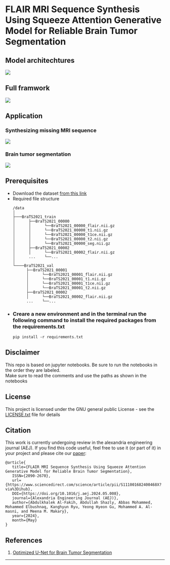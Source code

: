 # FLAIR MRI Sequence Synthesis Using Squeeze Attention Generative Model for Reliable Brain Tumor Segmentation

## Model architechtures
<img src="https://github.com/A-shazli/MRI_SEQ_SYNTH/assets/61319952/34064ca4-1420-44d3-aec0-fb47d44a3a80">

## Full framwork
<img src="https://github.com/A-shazli/MRI_SEQ_SYNTH/assets/61319952/0c85cd27-8df0-4774-a26c-7158740e9544">

## Application
### Synthesizing missing MRI sequence
<img src='https://github.com/A-shazli/MRI_SEQ_SYNTH/assets/61319952/d5491ec6-2c7c-4e4c-94cf-f33dc026b277'>

### Brain tumor segmentation
<img src='https://github.com/A-shazli/MRI_SEQ_SYNTH/assets/61319952/79b593fe-f21f-44de-b017-de68c7ce3a48'>


## Prerequisites
<ul>
  <li>Download the dataset <a href='https://www.med.upenn.edu/cbica/brats2021/#Data2'>from this link</a></li>
  <li>Required file structure</li>
  
  ```
  /data 
 │
 ├───BraTS2021_train
 │      ├──BraTS2021_00000 
 │      │      └──BraTS2021_00000_flair.nii.gz
 │      │      └──BraTS2021_00000_t1.nii.gz
 │      │      └──BraTS2021_00000_t1ce.nii.gz
 │      │      └──BraTS2021_00000_t2.nii.gz
 │      │      └──BraTS2021_00000_seg.nii.gz
 │      ├──BraTS2021_00002
 │      │      └──BraTS2021_00002_flair.nii.gz
 │      ...    └──...
 │
 └────BraTS2021_val
        ├──BraTS2021_00001 
        │      └──BraTS2021_00001_flair.nii.gz
        │      └──BraTS2021_00001_t1.nii.gz
        │      └──BraTS2021_00001_t1ce.nii.gz
        │      └──BraTS2021_00001_t2.nii.gz
        ├──BraTS2021_00002
        │      └──BraTS2021_00002_flair.nii.gz
        ...    └──...
  ```

  <li>
    <h3>Creare a new environment and in the terminal run the following command to install the required packages from the requirements.txt</h3>

  ``` 
  pip install -r requirements.txt
  ```
  </li>
  
</ul>
 
## Disclaimer
<p>This repo is based on jupyter notebooks. Be sure to run the notebooks in the order they are labeled. <br>Make sure to read the comments and use the paths as shown in the notebooks</p>

## License
This project is licensed under the GNU general public License - see the <a href='https://github.com/A-shazli/MRI_SEQ_SYNTH/blob/main/LICENSE'>LICENSE.txt</a> file for details

## Citation
<p>This work is currently undergoing review in the alexandria engineering journal (AEJ). If you find this code useful, feel free to use it (or part of it) in your project and please cite our <a href=''>paper</a>:</p>

```
@article{
   title={FLAIR MRI Sequence Synthesis Using Squeeze Attention Generative Model for Reliable Brain Tumor Segmentation},
   ISSN={2090-2670},
   url={https://www.sciencedirect.com/science/article/pii/S111001682400468X?via%3Dihub},
   DOI={https://doi.org/10.1016/j.aej.2024.05.008},
   journal={Alexandria Engineering Journal (AEJ)},
   author={Abdulkhalek Al-Fakih, Abdullah Shazly, Abbas Mohammed, Mohammed Elbushnaq, Kanghyun Ryu, Yeong Hyeon Gu, Mohammed A. Al-masni, and Meena M. Makary},
   year={2024},
   month={May}
}
```

## References
<ol>
  <li>
    <a href='https://github.com/NVIDIA/DeepLearningExamples/blob/master/PyTorch/Segmentation/nnUNet/notebooks/BraTS21.ipynb'>Optimized U-Net for Brain Tumor Segmentation<a/>
  </li>
</ol>

<hr/>

